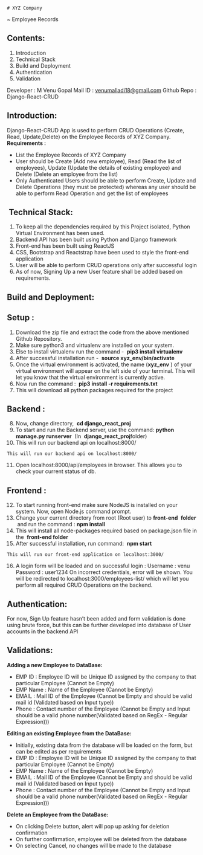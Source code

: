 ```
# XYZ Company
```
~ Employee Records

## Contents:

1. Introduction
2. Technical Stack
3. Build and Deployment
4. Authentication
5. Validation

Developer : M Venu Gopal
Mail ID : ​venumalladi18@gmail.com
Github Repo : ​Django-React-CRUD


## Introduction:

Django-React-CRUD App is used to perform CRUD Operations (Create,
Read, Update,Delete) on the Employee Records of XYZ Company.
**Requirements :**
- List the Employee Records of XYZ Company
- User should be Create (Add new employee), Read (Read the list of
employees), Update (Update the details of existing employee) and
Delete (Delete an employee from the list)
- Only Authenticated Users should be able to perform Create, Update
and Delete Operations (they must be protected) whereas any user
should be able to perform Read Operation and get the list of
employees

## ​ Technical Stack:

1. To keep all the dependencies required by this Project isolated,
    Python Virtual Environment has been used.
2. Backend API has been built using Python and Django framework
3. Front-end has been built using ReactJS
4. CSS, Bootstrap and Reactstrap have been used to style the front-end
    application
5. User will be able to perform CRUD operations only after successful
    login
6. As of now, Signing Up a new User feature shall be added based on
    requirements.


## Build and Deployment:

## Setup :

1. Download the zip file and extract the code from the above mentioned
    Github Repository.
2. Make sure python3 and virtualenv are installed on your system.
3. Else to install virtualenv run the command - ​ **pip3 install virtualenv**
4. After successful installation run - ​ **source xyz_env/bin/activate**
5. Once the virtual environment is activated, the name (​ **xyz_env** ​) of
    your virtual environment will appear on the left side of your terminal.
    This will let you know that the virtual environment is currently active.
6. Now run the command : ​ **pip3 install -r requirements.txt**
7. This will download all python packages required for the project

## Backend :

8. Now, change directory, ​ **cd django_react_proj**
9. To start and run the Backend server, use the command:
   **python manage.py runserver** ​ (In ​ **django_react_proj** ​folder)
10. This will run our backend api on localhost:8000/

```
This will run our backend api on localhost:8000/
```
11. Open localhost:8000/api/employees in browser. This allows you to
check your current status of db.

## Frontend :

12. To start running front-end make sure NodeJS is installed on your
    system. Now, open Node.js command prompt.
13. Change your current directory from root (Root user) to ​ **front-end**
​   **folder** ​ and run the command :​ **npm install**
14. This will install all node-packages required based on package.json
    file in the ​ **front-end folder**
15. After successful installation, run command: ​ **npm start**

```
This will run our front-end application on localhost:3000/
```
16. A login form will be loaded and on successful login :
    Username : venu
    Password : user1234
On incorrect credentials, error will be shown.
You will be redirected to localhost:3000/employees-list/ which will
let you perform all required CRUD Operations on the backend.

## Authentication:

For now, Sign Up feature hasn’t been added and form validation is done
using brute force, but this can be further developed into database of User
accounts in the backend API

## Validations:

**Adding a new Employee to DataBase:**
- EMP ID : Employee ID will be Unique ID assigned by the company
to that particular Employee (Cannot be Empty)
- EMP Name : Name of the Employee (Cannot be Empty)
- EMAIL : Mail ID of the Employee (Cannot be Empty and should be
valid mail id (Validated based on Input type))
- Phone : Contact number of the Employee (Cannot be Empty and
Input should be a valid phone number(Validated based on RegEx -
Regular Expression)))


**Editing an existing Employee from the DataBase:**
- Initially, existing data from the database will be loaded on the form,
but can be edited as per requirements
- EMP ID : Employee ID will be Unique ID assigned by the company
to that particular Employee (Cannot be Empty)
- EMP Name : Name of the Employee (Cannot be Empty)
- EMAIL : Mail ID of the Employee (Cannot be Empty and should be
valid mail id (Validated based on Input type))
- Phone : Contact number of the Employee (Cannot be Empty and
Input should be a valid phone number(Validated based on RegEx -
Regular Expression)))


**Delete an Employee from the DataBase:**
- On clicking Delete button, alert will pop up asking for deletion
confirmation
- On further confirmation, employee will be deleted from the database
- On selecting Cancel, no changes will be made to the database